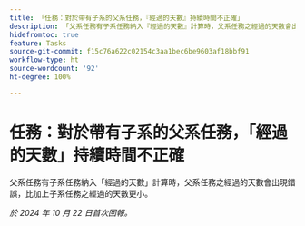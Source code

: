 ```yaml
---
title: 「任務：對於帶有子系的父系任務，『經過的天數』持續時間不正確」
description: 「父系任務有子系任務納入『經過的天數』計算時，父系任務之經過的天數會出現錯誤，比加上子系任務之經過的天數更小。」
hidefromtoc: true
feature: Tasks
source-git-commit: f15c76a622c02154c3aa1bec6be9603af18bbf91
workflow-type: ht
source-wordcount: '92'
ht-degree: 100%

---
```


# 任務：對於帶有子系的父系任務，「經過的天數」持續時間不正確

父系任務有子系任務納入「經過的天數」計算時，父系任務之經過的天數會出現錯誤，比加上子系任務之經過的天數更小。

_於 2024 年 10 月 22 日首次回報。_
